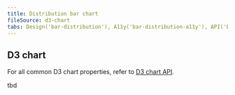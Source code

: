 ```yaml
---
title: Distribution bar chart
fileSource: d3-chart
tabs: Design('bar-distribution'), A11y('bar-distribution-a11y'), API('bar-distribution-api'), Examples('bar-distribution-d3-code'), Changelog('d3-chart-changelog')
---
```


## D3 chart

For all common D3 chart properties, refer to [D3 chart API](/data-display/d3-chart/d3-chart-api).

tbd